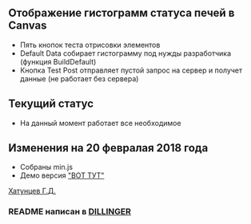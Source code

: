 ## Отображение гистограмм статуса печей в Canvas

  - Пять кнопок теста отрисовки элементов
  - Default Data собирает гистограмму под нужды разработчика (функция BuildDefault) 
  - Кнопка Test Post отправляет пустой запрос на сервер и получет данные (не работает без сервера)

## Текущий статус

  - На данный момент работает все необходимое

## Изменения на 20 февралая 2018 года 

  - Собраны min.js
  - Демо версия ["ВОТ ТУТ"](https://cron-vs.tk/)

[Хатунцев Г.Д.](https://vk.com/made_by_go_ogle)

### README написан в [DILLINGER](https://dillinger.io/)
